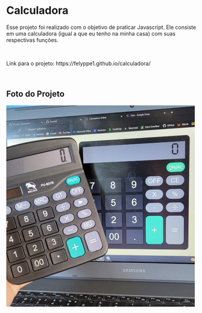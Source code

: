<h1>Calculadora</h1>
<p>Esse projeto foi realizado com o objetivo de praticar Javascript. Ele consiste em uma calculadora (igual a que eu tenho na minha casa) com suas respectivas funções.</p>
<br>
<p>Link para o projeto: https://felyppe1.github.io/calculadora/</p>
<br>
<h2> Foto do Projeto </h2>
<img src='https://github.com/Felyppe1/calculadora/blob/main/assets/calculadora-imagem2.jpg' width='500px'>
